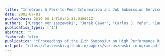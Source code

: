 ```yaml
---
title: "InfoGram: A Peer-to-Peer Information and Job Submission Service"
date: 2002-07-01
publishDate: 2019-08-14T19:42:31.910681Z
authors: ["Gregor von Laszewski", "Jarek Gawor", "Carlos J. Peña", "Ian Foster"]
publication_types: ["1"]
abstract: ""
featured: false
publication: "*Proceedings of the 11th Symposium on High Performance Distributed Computing*"
url_pdf: "https://laszewski.github.io/papers/vonLaszewski-infogram.pdf"
---
```


